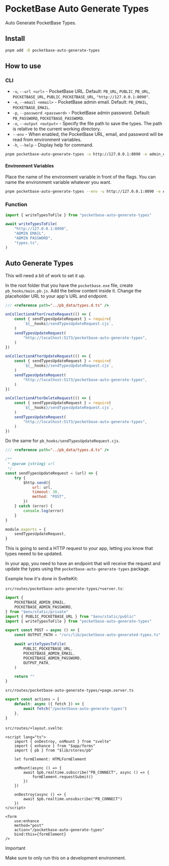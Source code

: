 # PocketBase Auto Generate Types

Auto Generate PocketBase Types.

## Install

```bash
pnpm add -D pocketbase-auto-generate-types
```

## How to use

### CLI

-   `-u`, `--url <url>` - PocketBase URL. Default: `PB_URL`, `PUBLIC_PB_URL`, `POCKETBASE_URL`, `PUBLIC_POCKETBASE_URL`, `"http://127.0.0.1:8090"`.
-   `-e`, `--email <email>` - PocketBase admin email. Default: `PB_EMAIL`, `POCKETBASE_EMAIL`.
-   `-p`, `--password <password>` - PocketBase admin password. Default: `PB_PASSWORD`, `POCKETBASE_PASSWORD`.
-   `-o`, `--output <output>` - Specify the file path to save the types. The path is relative to the current working directory.
-   `--env` - When enabled, the PocketBase URL, email, and password will be read from environment variables.
-   `-h`, `--help` - Display help for command.

```bash
pnpm pocketbase-auto-generate-types -u http://127.0.0.1:8090 -e admin_email -p admin_password -o types.ts
```

#### Environment Variables

Place the name of the environment variable in front of the flags. You can name the environment variable whatever you want.

```bash
pnpm pocketbase-auto-generate-types --env -u http://127.0.0.1:8090 -e ADMIN_EMAIL -p ADMIN_PASSWORD -o types.ts
```

### Function

```ts
import { writeTypesToFile } from "pocketbase-auto-generate-types"

await writeTypesToFile(
    "http://127.0.0.1:8090",
    "ADMIN EMAIL",
    "ADMIN PASSWORD",
    "types.ts",
)
```

## Auto Generate Types

This will need a bit of work to set it up.

In the root folder that you have the `pocketbase.exe` file, create `pb_hooks/main.pb.js`. Add the below content inside it. Change the placeholder URL to your app's URL and endpoint.

```js
/// <reference path="../pb_data/types.d.ts" />

onCollectionAfterCreateRequest(() => {
    const { sendTypesUpdateRequest } = require(
        `${__hooks}/sendTypesUpdateRequest.cjs`,
    )
    sendTypesUpdateRequest(
        "http://localhost:5173/pocketbase-auto-generate-types",
    )
})

onCollectionAfterUpdateRequest(() => {
    const { sendTypesUpdateRequest } = require(
        `${__hooks}/sendTypesUpdateRequest.cjs`,
    )
    sendTypesUpdateRequest(
        "http://localhost:5173/pocketbase-auto-generate-types",
    )
})

onCollectionAfterDeleteRequest(() => {
    const { sendTypesUpdateRequest } = require(
        `${__hooks}/sendTypesUpdateRequest.cjs`,
    )
    sendTypesUpdateRequest(
        "http://localhost:5173/pocketbase-auto-generate-types",
    )
})
```

Do the same for `pb_hooks/sendTypesUpdateRequest.cjs`.

```js
/// <reference path="../pb_data/types.d.ts" />

/**
 * @param {string} url
 */
const sendTypesUpdateRequest = (url) => {
    try {
        $http.send({
            url: url,
            timeout: 30,
            method: "POST",
        })
    } catch (error) {
        console.log(error)
    }
}

module.exports = {
    sendTypesUpdateRequest,
}
```

This is going to send a HTTP request to your app, letting you know that types neeed to be updated.

In your app, you need to have an endpoint that will receive the request and update the types using the `pocketbase-auto-generate-types` package.

Example how it's done in SvelteKit:

`src/routes/pocketbase-auto-generate-types/+server.ts`:

```ts
import {
    POCKETBASE_ADMIN_EMAIL,
    POCKETBASE_ADMIN_PASSWORD,
} from "$env/static/private"
import { PUBLIC_POCKETBASE_URL } from "$env/static/public"
import { writeTypesToFile } from "pocketbase-auto-generate-types"

export const POST = async () => {
    const OUTPUT_PATH = "/src/lib/pocketbase-auto-generated-types.ts"

    await writeTypesToFile(
        PUBLIC_POCKETBASE_URL,
        POCKETBASE_ADMIN_EMAIL,
        POCKETBASE_ADMIN_PASSWORD,
        OUTPUT_PATH,
    )

    return ""
}
```

`src/routes/pocketbase-auto-generate-types/+page.server.ts`

```ts
export const actions = {
    default: async ({ fetch }) => {
        await fetch("/pocketbase-auto-generate-types")
    },
}
```

`src/routes/+layout.svelte`:

```svelte
<script lang="ts">
    import { onDestroy, onMount } from "svelte"
    import { enhance } from "$app/forms"
    import { pb } from "$lib/stores/pb"

    let formElement: HTMLFormElement

    onMount(async () => {
        await $pb.realtime.subscribe("PB_CONNECT", async () => {
            formElement.requestSubmit()
        })
    })

    onDestroy(async () => {
        await $pb.realtime.unsubscribe("PB_CONNECT")
    })
</script>

<form
    use:enhance
    method="post"
    action="/pocketbase-auto-generate-types"
    bind:this={formElement}
/>
```

> [!IMPORTANT]
> Make sure to only run this on a development environment.
